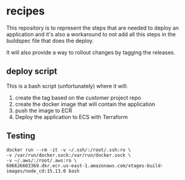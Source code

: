 # recipes

This repository is to represent the steps that are needed to deploy an application and it's also a workaround to not 
add all this steps in the buildspec file that does the deploy.

It will also provide a way to rollout changes by tagging the releases.

## deploy script
This is a bash script (unfortunately) where it will:
1. create the tag based on the customer project repo
2. create the docker image that will contain the application
3. push the image to ECR 
4. Deploy the application to ECS with Terraform

## Testing

```shell
docker run --rm -it -v ~/.ssh/:/root/.ssh:ro \
-v /var/run/docker.sock:/var/run/docker.sock \
-v ~/.aws/:/root/.aws:ro \
606626603369.dkr.ecr.us-east-1.amazonaws.com/xtages-build-images/node_cd:15.13.0 bash
```
